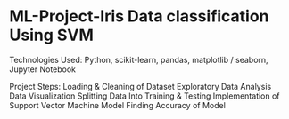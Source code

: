 # ML-Project-Iris Data classification Using SVM
Technologies Used:
Python, scikit-learn, pandas, matplotlib / seaborn, Jupyter Notebook

Project Steps:
  Loading & Cleaning of Dataset
  Exploratory Data Analysis
  Data Visualization
  Splitting Data Into Training & Testing 
  Implementation of Support Vector Machine Model
  Finding Accuracy of Model
  

